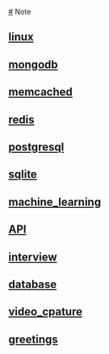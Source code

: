 [#](#.md) Note

## [linux](linux.md)

## [mongodb](mongodb.md)

## [memcached](memcached.md)

## [redis](redis.md)

## [postgresql](postgresql.md)

## [sqlite](sqlite.md)

## [machine_learning](machine_learning.md)

## [API](API.md)

## [interview](interview.md)

## [database](database.md)

## [video_cpature](video_capture.md)

## [greetings](greetings.md)

